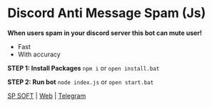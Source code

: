 
# Discord Anti Message Spam (Js)
**When users spam in your discord server this bot can mute user!**
 - Fast
 - With accuracy

**STEP 1: Install Packages**
`npm i` or `open install.bat`

**STEP 2: Run bot**
`node index.js` or `open start.bat`

[SP SOFT](https://sp-soft.ir) | [Web](https://karamlou.com) | [Telegram](https://t.me/sir_programmer)

